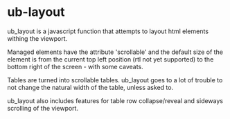 # ub-layout

ub_layout is a javascript function that attempts to layout html elements withing the viewport.

Managed elements have the attribute 'scrollable' and the default size of the element is from the current top left position (rtl not yet supported) to the bottom right of the screen - with some caveats.

Tables are turned into scrollable tables. ub_layout goes to a lot of trouble to not change the natural width of the table, unless asked to.

ub_layout also includes features for table row collapse/reveal and sideways scrolling of the viewport.
